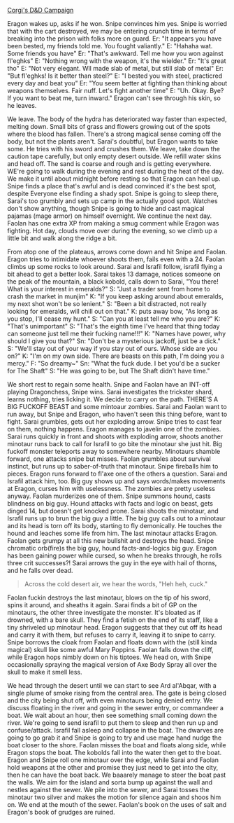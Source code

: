 ---
---

[Corgi's D&D Campaign](/games/corgi)

Eragon wakes up, asks if he won. Snipe convinces him yes. Snipe is worried that with the cart destroyed, we may be entering crunch time in terms of breaking into the prison with folks more on guard. Er: "It appears you have been bested, my friends told me. You fought valiantly." E: "Hahaha wat. Some friends you have" Er: "That's awkward. Tell me how you won against fl'eghks" E: "Nothing wrong with the weapon, it's the wielder." Er: "It's great tho" E: "Not very elegant. Wll made slab of metal, but still slab of metal" Er: "But fl'eghks! Is it better than steel?" E: "I bested you with steel, practicred every day and beat you" Er: "You seem better at fighting than thinking about weapons themselves. Fair nuff. Let's fight another time" E: "Uh. Okay. Bye? If you want to beat me, turn inward." Eragon can't see through his skin, so he leaves.

We leave. The body of the hydra has deteriorated way faster than expected, melting down. Small bits of grass and flowers growing out of the spots where the blood has fallen. There's a strong magical sense coming off the body, but not the plants aren't. Sarai's doubtful, but Eragon wants to take some. He tries with his sword and crushes them. We leave, take down the caution tape carefully, but only empty desert outside. We refill water skins and head off. The sand is coarse and rough and is getting everywhere. WE're going to walk during the evening and rest during the heat of the day. We make it until about midnight before resting so that Eragon can heal up. Snipe finds a place that's awful and is dead convinced it's the best spot, despite Everyone else finding a shady spot. Snipe is going to sleep there, Sarai's too grumbly and sets up camp in the actually good spot. Watches don't show anything, though Snipe is going to hide and cast magical pajamas (mage armor) on himself overnight. We continue the next day. Faolan has one extra XP from making a smug comment while Eragon was fighting. Hot day, clouds move over during the evening, so we climb up a little bit and walk along the ridge a bit.

From atop one of the plateaus, arrows come down and hit Snipe and Faolan. Eragon tries to intimidate whoever shoots them, fails even with a 24. Faolan climbs up some rocks to look around. Sarai and Israfil follow, israfil flying a bit ahead to get a better look. Sarai takes 13 damage, notices someone on the peak of the mountain, a black kobold, calls down to Sarai, "You there! What is your interest in emeralds?" S: "Just a trader sent from home to crash the market in munjim" K: "If you keep asking around about emeralds, my next shot won't be so lenient." S: "Been a bit distracted, not really looking for emeralds, will chill out on that." K: puts away bow, "As long as you stop, I'll cease my hunt." S: "Can you at least tell me who you are?" K: "That's unimportant" S: "That's the eighth time I've heard that thing today can someone just tell me their fucking name!!!" K: "Names have power, why should I give you that?" Sn: "Don't be a mysterious jackoff, just be a dick." S: "We'll stay out of your way if you stay out of ours. Whose side are you on?" K: "I'm on my own side. There are beasts on this path, I'm doing you a mercy." F: "So dreamy~" Sn: "What the fuck dude. I bet you'd be a sucker for The Shaft" S: "He was going to be, but The Shaft didn't have time."

We short rest to regain some health. Snipe and Faolan have an INT-off playing Dragonchess, Snipe wins. Sarai investigates the trickster shard, learns nothing, tries licking it. We decide to carry on the path. THERE'S A BIG FUCKOFF BEAST and some mintoaur zombies. Sarai and Faolan want to run away, but Snipe and Eragon, who haven't seen this thing before, want to fight. Sarai grumbles, gets out her exploding arrow. Snipe tries to cast fear on them, nothing happens. Eragon manages to javelin one of the zombies. Sarai runs quickly in front and shoots with exploding arrow, shoots another minotaur runs back to call for Israfil to go bite the minotaur she just hit. Big fuckoff monster teleports away to somewhere nearby. Minotaurs shamble forward, one attacks snipe but misses. Faolan grumbles about survival instinct, but runs up to saber-of-truth that minotaur. Snipe fireballs him to pieces.  Eragon runs forward to fl'axe one of the others a question. Sarai and Israfil attack him, too. Big guy shows up and says words/makes movements at Eragon, curses him with uselessness. The zombies are pretty useless anyway. Faolan murderizes one of them. Snipe summons hound, casts blindness on big guy. Hound attacks with facts and logic on beast, gets dinged 14, but doesn't get knocked prone. Sarai shoots the minotaur, and Israfil runs up to brun the big guy a little. The big guy calls out to a minotaur and its head is torn off its body, starting to fly demonically. He touches the hound and leaches some life from him. The last minotaur attacks Eragon. Faolan gets grumpy at all this new bullshit and destroys the head. Snipe chromatic orb(fire)s the big guy, hound facts-and-logics big guy. Eragon has been gaining power while cursed, so when he breaks through, he rolls three crit successes?! Sarai arrows the guy in the eye with hail of thorns, and he falls over dead.

> Across the cold desert air, we hear the words, "Heh heh, cuck."

Faolan fuckin destroys the last minotaur, blows on the tip of his sword, spins it around, and sheaths it again. Sarai finds a bit of GP on the minotaurs, the other three investigate the monster. It's bloated as if drowned, with a bare skull. They find a fetish on the end of its staff, like a tiny shriveled up minotaur head. Eragon suggests that they cut off its head and carry it with them, but refuses to carry it, leaving it to snipe to carry. Snipe borrows the cloak from Faolan and floats down with the (still kinda magical) skull like some awful Mary Poppins. Faolan falls down the cliff, while Eragon hops nimbly down on his tiptoes. We head on, with Snipe occasionally spraying the magical version of Axe Body Spray all over the skull to make it smell less.

We head through the desert until we can start to see Ard al'Abqar, with a single plume of smoke rising from the central area. The gate is being closed and the city being shut off, with even minotaurs being denied entry. We discuss floating in the river and going in the sewer entry, or commandeer a boat. We wait about an hour, then see something small coming down the river. We're going to send israfil to put them to sleep and then run up and confuse/attack. Israfil fall asleep and collapse in the boat. The dwarves are going to go grab it and Snipe is going to try and use mage hand nudge the boat closer to the shore. Faolan misses the boat and floats along side, while Eragon stops the boat. The kobolds fall into the water then get to the boat. Eragon and Snipe roll one minotaur over the edge, while Sarai and Faolan hold weapons at the other and promise they just need to get into the city, then he can have the boat back. We baaarely manage to steer the boat past the walls. We aim for the island and sorta bump up against the wall and nestles against the sewer. We pile into the sewer, and Sarai tosses the minotaur two silver and makes the motion for silence again and shoos him on. We end at the mouth of the sewer. Faolan's book on the uses of salt and Eragon's book of grudges are ruined.
